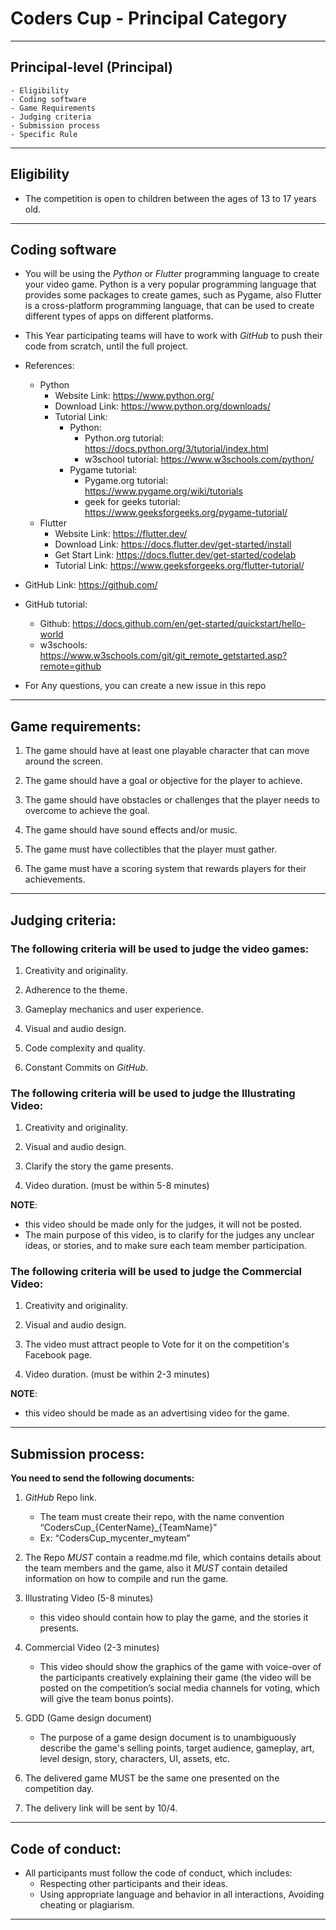 # Coders Cup - Principal Category

---
## Principal-level (Principal)
    - Eligibility
    - Coding software
    - Game Requirements
    - Judging criteria
    - Submission process
    - Specific Rule
---

## Eligibility 
- The competition is open to children between the ages of 13 to 17 years old.
---
## Coding software 
- You will be using the *Python* or *Flutter* programming language to create
your video game. Python is a very popular programming language that provides some packages to create games, such as Pygame, also Flutter is a cross-platform programming language, that can be used to create different types of apps on different platforms.

- This Year participating teams will have to work with *GitHub* to push their code from scratch, until the full project.
  
- References:
    - Python
        - Website Link: https://www.python.org/
        - Download Link: https://www.python.org/downloads/
        - Tutorial Link: 
            - Python: 
                - Python.org tutorial: https://docs.python.org/3/tutorial/index.html
                - w3school tutorial: https://www.w3schools.com/python/
            - Pygame tutorial:
                - Pygame.org tutorial: https://www.pygame.org/wiki/tutorials
                - geek for geeks tutorial: https://www.geeksforgeeks.org/pygame-tutorial/
    - Flutter
        - Website Link: https://flutter.dev/
        - Download Link: https://docs.flutter.dev/get-started/install
        - Get Start Link: https://docs.flutter.dev/get-started/codelab
        - Tutorial Link: https://www.geeksforgeeks.org/flutter-tutorial/

- GitHub Link: https://github.com/
- GitHub tutorial: 
  - Github: https://docs.github.com/en/get-started/quickstart/hello-world
  - w3schools: https://www.w3schools.com/git/git_remote_getstarted.asp?remote=github
- For Any questions, you can create a new issue in this repo
---
## Game requirements:

  1. The game should have at least one playable character that can move around the screen.

  2. The game should have a goal or objective for the player to achieve.

  3. The game should have obstacles or challenges that the player needs to overcome to achieve the goal.

  4. The game should have sound effects and/or music.

  5. The game must have collectibles that the player must gather.

  6. The game must have a scoring system that rewards players for their achievements.

---
## Judging criteria:

### The following criteria will be used to judge the video games:
    
 1. Creativity and originality.

 2. Adherence to the theme.

 3. Gameplay mechanics and user experience.

 4. Visual and audio design.
 
 5. Code complexity and quality.
   
 6. Constant Commits on *GitHub*.

### The following criteria will be used to judge the Illustrating Video:

 1. Creativity and originality.

 2. Visual and audio design.

 3. Clarify the story the game presents.

 4. Video duration. (must be within 5-8 minutes)

**NOTE**:
- this video should be made only for the judges, it will not be posted.
- The main purpose of this video, is to clarify for the judges any unclear ideas, or stories, and to make sure each team member participation.

### The following criteria will be used to judge the Commercial Video:

 1. Creativity and originality.

 2. Visual and audio design.

 3. The video must attract people to Vote for it on the competition's Facebook page.

 4. Video duration. (must be within 2-3 minutes)

**NOTE**:
- this video should be made as an advertising video for the game.

---
## Submission process:
**You need to send the following documents:**
1. *GitHub* Repo link.
    - The team must create their repo, with the name convention “CodersCup_{CenterName}_{TeamName}”
    - Ex: “CodersCup_mycenter_myteam”
2. The Repo *MUST* contain a readme.md file, which contains details about the team members and the game, also it *MUST* contain detailed information on how to compile and run the game.

3.  Illustrating Video (5-8 minutes)
    - this video should contain how to play the game, and the stories it presents.
4. Commercial Video (2-3 minutes)
   - This video should show the graphics of the game with voice-over of the participants creatively explaining their game (the video will be posted on the competition’s social media channels for voting, which will give the team bonus points). 
5. GDD (Game design document)
   - The purpose of a game design document is to unambiguously describe the game's selling points, target audience, gameplay, art, level design, story, characters, UI, assets, etc.
6. The delivered game MUST be the same one presented on the competition day.
7. The delivery link will be sent by 10/4.
---
## Code of conduct:
- All participants must follow the code of conduct, which includes:
    - Respecting other participants and their ideas.
    - Using appropriate language and behavior in all interactions, Avoiding cheating or plagiarism.
---
